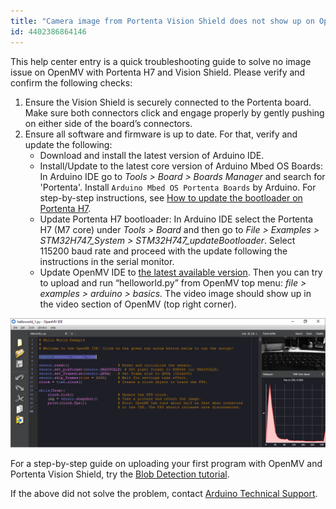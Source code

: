 ```yaml
---
title: "Camera image from Portenta Vision Shield does not show up on OpenMV"
id: 4402386864146
---
```


This help center entry is a quick troubleshooting guide to solve no image issue on OpenMV with Portenta H7 and Vision Shield. Please verify and confirm the following checks:

1. Ensure the Vision Shield is securely connected to the Portenta board. Make sure both connectors click and engage properly by gently pushing on either side of the board’s connectors.
2. Ensure all software and firmware is up to date. For that, verify and update the following:
   * Download and install the latest version of Arduino IDE.
   * Install/Update to the latest core version of Arduino Mbed OS Boards: In Arduino IDE go to _Tools > Board > Boards Manager_ and search for 'Portenta'. Install `Arduino Mbed OS Portenta Boards` by Arduino. For step-by-step instructions, see [How to update the bootloader on Portenta H7](https://support.arduino.cc/hc/en-us/articles/4404067649554-How-to-update-the-bootloader-on-Portenta-H7).
   * Update Portenta H7 bootloader: In Arduino IDE select the Portenta H7 (M7 core) under _Tools > Board_ and then go to _File > Examples > STM32H747_System > STM32H747_updateBootloader_. Select 115200 baud rate and proceed with the update following the instructions in the serial monitor.
   * Update OpenMV IDE to [the latest available version](https://openmv.io/pages/download).
     Then you can try to upload and run “helloworld.py” from OpenMV top menu: *file > examples > arduino > basics.* The video image should show up in the video section of OpenMV (top right corner).

![HelloWorld example in the OpenMV IDE](img/vs_troubleshooting.png)

For a step-by-step guide on uploading your first program with OpenMV and Portenta Vision Shield, try the [Blob Detection tutorial](https://docs.arduino.cc/tutorials/portenta-vision-shield/blob-detection).

If the above did not solve the problem, contact [Arduino Technical Support](https://www.arduino.cc/en/contact-us/).
